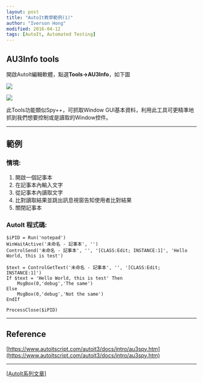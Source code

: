 ```yaml
---
layout: post
title: "AutoIt教學範例(1)"
author: "Iverson Hong"
modified: 2016-04-12
tags: [AutoIt, Automated Testing]
---
```


## AU3Info tools ##

開啟AutoIt編輯軟體，點選**Tools->AU3Info**，如下圖

![](http://i.imgur.com/RaopiLD.png)

![](http://i.imgur.com/aG1pxSs.png)

此Tools功能類似Spy++，可抓取Window GUI基本資料，利用此工具可更精準地抓到我們想要控制或是讀取的Window控件。

----------

## 範例 ##

### 情境: ###

1. 開啟一個記事本
2. 在記事本內輸入文字
3. 從記事本內讀取文字
4. 比對讀取結果並跳出訊息視窗告知使用者比對結果
5. 關閉記事本

### AutoIt 程式碼: ###

    $iPID = Run('notepad')
    WinWaitActive('未命名 - 記事本', '')
    ControlSend('未命名 - 記事本', '', '[CLASS:Edit; INSTANCE:1]', 'Hello World, this is test')
    
    $text = ControlGetText('未命名 - 記事本', '', '[CLASS:Edit; INSTANCE:1]')
    If $text = 'Hello World, this is test' Then
    	MsgBox(0,'debug','The same')
    Else
    	MsgBox(0,'debug','Not the same')
    EndIf
    
    ProcessClose($iPID)

----------

## Reference ##

[https://www.autoitscript.com/autoit3/docs/intro/au3spy.htm](https://www.autoitscript.com/autoit3/docs/intro/au3spy.htm)

----------

[[AutoIt系列文章]](http://iverson127.github.io/tags/#AutoIt)
